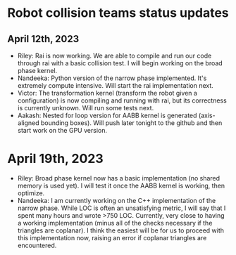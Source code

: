# Robot collision teams status updates

## April 12th, 2023

- Riley: Rai is now working. We are able to compile and run our code through rai with a basic collision test. I will begin working on the broad phase kernel.
- Nandeeka: Python version of the narrow phase implemented. It's extremely compute intensive. Will start the rai implementation next.
- Victor: The transformation kernel (transform the robot given a configuration) is now compiling and running with rai, but its correctness is currently unknown. Will run some tests next.
- Aakash: Nested for loop version for AABB kernel is generated (axis-aligned bounding boxes). Will push later tonight to the github and then start work on the GPU version.

# April 19th, 2023

- Riley: Broad phase kernel now has a basic implementation (no shared memory is used yet). I will test it once the AABB kernel is working, then optimize.
- Nandeeka: I am currently working on the C++ implementation of the narrow phase. While LOC is often an unsatisfying metric, I will say that I spent many hours and wrote >750 LOC. Currently, very close to having a working implementation (minus all of the checks necessary if the triangles are coplanar). I think the easiest will be for us to proceed with this implementation now, raising an error if coplanar triangles are encountered.
